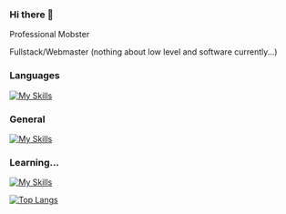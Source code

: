 ### Hi there 👋

Professional Mobster

Fullstack/Webmaster (nothing about low level and software currently...)

### Languages
[![My Skills](https://skills.thijs.gg/icons?i=js,ts)](https://skills.thijs.gg)

### General
[![My Skills](https://skills.thijs.gg/icons?i=html,css,react,nodejs,mongodb)](https://skills.thijs.gg)

### Learning...
[![My Skills](https://skills.thijs.gg/icons?i=py,c)](https://skills.thijs.gg)


[![Top Langs](https://github-readme-stats.vercel.app/api/top-langs/?username=SerjeiMikailov&layout=compact&theme=dracula&langs_count=10)](https://github.com/anuraghazra/github-readme-stats)
